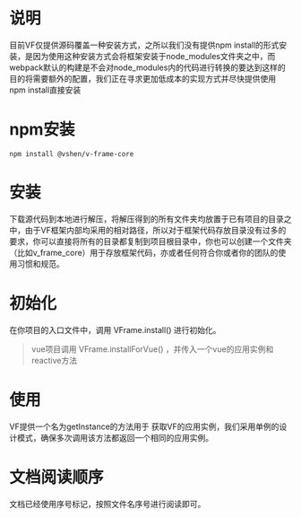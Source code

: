 # 说明
目前VF仅提供源码覆盖一种安装方式，之所以我们没有提供npm install的形式安装，是因为使用这种安装方式会将框架安装于node_modules文件夹之中，而webpack默认的构建是不会对node_modules内的代码进行转换的要达到这样的目的将需要额外的配置，我们正在寻求更加低成本的实现方式并尽快提供使用npm install直接安装

# npm安装
```
npm install @vshen/v-frame-core
```

# 安装
下载源代码到本地进行解压，将解压得到的所有文件夹均放置于已有项目的目录之中，由于VF框架内部均采用的相对路径，所以对于框架代码存放目录没有过多的要求，你可以直接将所有的目录都复制到项目根目录中，你也可以创建一个文件夹（比如v_frame_core）用于存放框架代码，亦或者任何符合你或者你的团队的使用习惯和规范。

# 初始化
在你项目的入口文件中，调用 VFrame.install() 进行初始化。
> vue项目调用 VFrame.installForVue() ，并传入一个vue的应用实例和reactive方法

# 使用
VF提供一个名为getInstance的方法用于 获取VF的应用实例，我们采用单例的设计模式，确保多次调用该方法都返回一个相同的应用实例。

# 文档阅读顺序
文档已经使用序号标记，按照文件名序号进行阅读即可。

